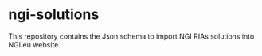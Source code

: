 # ngi-solutions

This repository contains the Json schema to import NGI RIAs solutions into
NGI.eu website.

